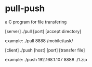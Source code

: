 # pull-push
a C program for file transfering

[server]
./pull [port] [accept directory]

example:
./pull 8888 /mobile/task/

[client]
./push [host] [port] [transfer file]

example:
./push 192.168.1.107 8888 ./1.zip